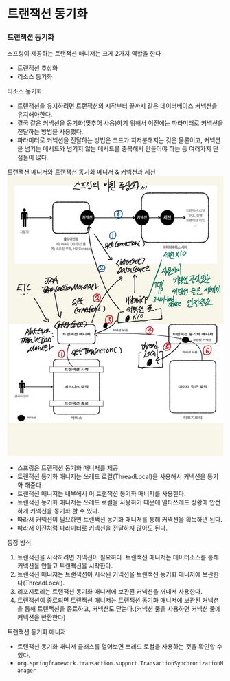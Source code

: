 # 트랜잭션 동기화

### 트랜잭션 동기화 

스프링이 제공하는 트랜잭션 매니저는 크게 2가지 역할을 한다
- 트랜잭션 추상화
- 리소스 동기화

리소스 동기화 
- 트랜잭션을 유지하려면 트랜잭션의 시작부터 끝까지 같은 데이터베이스 커넥션을 유지해아한다.
- 결국 같은 커넥션을 동기화(맞추어 사용)하기 위해서 이전에는 파라미터로 커넥션을 전달하는 방법을 사용했다.
- 파라미터로 커넥션을 전달하는 방법은 코드가 지저분해지는 것은 물론이고, 커넥션을 넘기는 메서드와 넘기지 않는 
  메서드를 중복해서 만들어야 하는 등 여러가지 단점들이 많다.

트랜잭션 메니저와 트랜잭션 동기화 메니저 & 커넥션과 세션 
![5.jpg](Image%2F5.jpg)
- 스프링은 트랜잭션 동기화 매니저를 제공 
- 트랜잭션 동기화 매니저는 쓰레드 로컬(ThreadLocal)을 사용해서 커넥션을 동기화 해준다. 
- 트랜잭션 매니저는 내부에서 이 트랜잭션 동기화 매너저를 사용한다.
- 트랜잭션 동기화 매니저는 쓰레드 로컬을 사용하기 때문에 멀티쓰레드 상황에 안전하게 커넥션을 동기화 할 수 있다. 
- 따라서 커넥션이 필요하면 트랜잭션 동기화 매니저를 통해 커넥션을 획득하면 된다. 
- 따라서 이전처럼 파라미터로 커넥션을 전달하지 않아도 된다. 

동장 방식
1. 트랜잭션을 시작하려면 커넥션이 필요하다. 트랜잭션 매니저는 데이터소스를 통해 커넥션을 만들고 트랜잭션을 시작한다.
2. 트랜잭션 매니저는 트랜잭션이 시작된 커넥션을 트랜잭션 동기화 매니저에 보관한다(ThreadLocal).
3. 리포지토리는 트랜잭션 동기화 매니저에 보관된 커넥션을 꺼내서 사용한다.
4. 트랜잭션이 종료되면 트랜잭션 매니저는 트랜잭션 동기화 매니저에 보관된 커넥션을 통해 트랜잭션을 종료하고, 
   커넥션도 닫는다.(커넥션 풀을 사용하면 커넥션 풀에 커넥션을 반환한다)

트랜잭션 동기화 매니저 
- 트랜잭션 동기화 매니저 클래스를 열어보면 쓰레드 로컬을 사용하는 것을 확인할 수 있다.
- ``org.springframework.transaction.support.TransactionSynchronizationManager``

